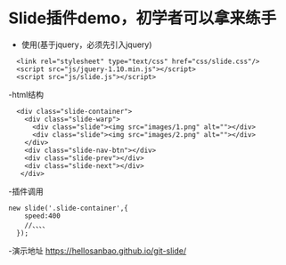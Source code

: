 # Slide插件demo，初学者可以拿来练手


- 使用(基于jquery，必须先引入jquery)
```shell
  <link rel="stylesheet" type="text/css" href="css/slide.css"/>
  <script src="js/jquery-1.10.min.js"></script>
  <script src="js/slide.js"></script>
```
-html结构
```shell
  <div class="slide-container">
    <div class="slide-warp">
      <div class="slide"><img src="images/1.png" alt=""></div>
      <div class="slide"><img src="images/2.png" alt=""></div>
    </div>
    <div class="slide-nav-btn"></div>
    <div class="slide-prev"></div>
    <div class="slide-next"></div>
   </div>
```
-插件调用
```shell
new slide('.slide-container',{
    speed:400
    //、、、、
  });
```
-演示地址
  https://hellosanbao.github.io/git-slide/
